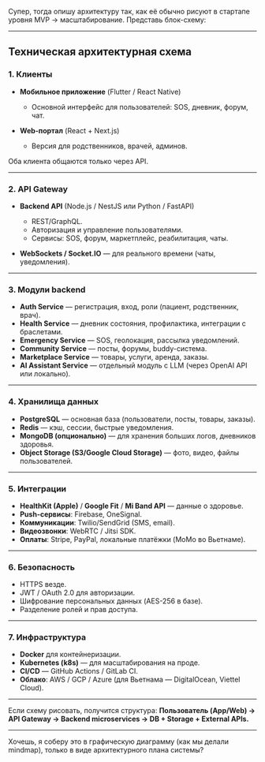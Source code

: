 Супер, тогда опишу архитектуру так, как её обычно рисуют в стартапе уровня MVP → масштабирование. Представь блок-схему:

---

## **Техническая архитектурная схема**

### 1. Клиенты

* **Мобильное приложение** (Flutter / React Native)

  * Основной интерфейс для пользователей: SOS, дневник, форум, чат.
* **Web-портал** (React + Next.js)

  * Версия для родственников, врачей, админов.

Оба клиента общаются только через API.

---

### 2. API Gateway

* **Backend API** (Node.js / NestJS или Python / FastAPI)

  * REST/GraphQL.
  * Авторизация и управление пользователями.
  * Сервисы: SOS, форум, маркетплейс, реабилитация, чаты.
* **WebSockets / Socket.IO** — для реального времени (чаты, уведомления).

---

### 3. Модули backend

* **Auth Service** — регистрация, вход, роли (пациент, родственник, врач).
* **Health Service** — дневник состояния, профилактика, интеграции с браслетами.
* **Emergency Service** — SOS, геолокация, рассылка уведомлений.
* **Community Service** — посты, форумы, buddy-система.
* **Marketplace Service** — товары, услуги, аренда, заказы.
* **AI Assistant Service** — отдельный модуль с LLM (через OpenAI API или локально).

---

### 4. Хранилища данных

* **PostgreSQL** — основная база (пользователи, посты, товары, заказы).
* **Redis** — кэш, сессии, быстрые уведомления.
* **MongoDB (опционально)** — для хранения больших логов, дневников здоровья.
* **Object Storage (S3/Google Cloud Storage)** — фото, видео, файлы пользователей.

---

### 5. Интеграции

* **HealthKit (Apple)** / **Google Fit** / **Mi Band API** — данные о здоровье.
* **Push-сервисы**: Firebase, OneSignal.
* **Коммуникации**: Twilio/SendGrid (SMS, email).
* **Видеозвонки**: WebRTC / Jitsi SDK.
* **Оплаты**: Stripe, PayPal, локальные платёжки (MoMo во Вьетнаме).

---

### 6. Безопасность

* HTTPS везде.
* JWT / OAuth 2.0 для авторизации.
* Шифрование персональных данных (AES-256 в базе).
* Разделение ролей и прав доступа.

---

### 7. Инфраструктура

* **Docker** для контейнеризации.
* **Kubernetes (k8s)** — для масштабирования на проде.
* **CI/CD** — GitHub Actions / GitLab CI.
* **Облако**: AWS / GCP / Azure (для Вьетнама — DigitalOcean, Viettel Cloud).

---

Если схему рисовать, получится структура:
**Пользователь (App/Web) → API Gateway → Backend microservices → DB + Storage + External APIs.**

---

Хочешь, я соберу это в графическую диаграмму (как мы делали mindmap), только в виде архитектурного плана системы?
